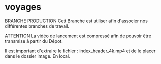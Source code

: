 # voyages
BRANCHE PRODUCTION
Cett Branche est utiliser afin d'associer nos différentes branches de travail.

ATTENTION
La vidéo de lancement est compressé afin de pouvoir être transmise à partir du Dépot.

Il est important d'extraire le fichier : index_header_4k.mp4 et de le placer dans le dossier image. En local.